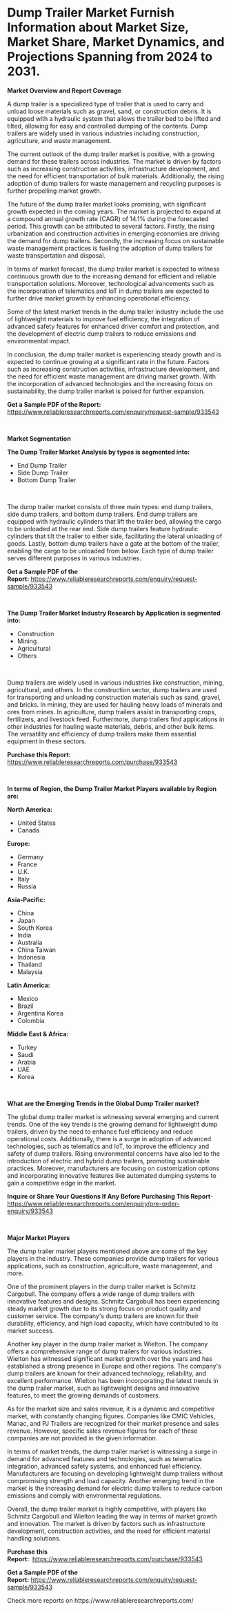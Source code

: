 <p><h1>Dump Trailer Market Furnish Information about Market Size, Market Share, Market Dynamics, and Projections Spanning from 2024 to 2031.</h1></p><p><strong>Market Overview and Report Coverage</strong></p>
<p><p>A dump trailer is a specialized type of trailer that is used to carry and unload loose materials such as gravel, sand, or construction debris. It is equipped with a hydraulic system that allows the trailer bed to be lifted and tilted, allowing for easy and controlled dumping of the contents. Dump trailers are widely used in various industries including construction, agriculture, and waste management.</p><p>The current outlook of the dump trailer market is positive, with a growing demand for these trailers across industries. The market is driven by factors such as increasing construction activities, infrastructure development, and the need for efficient transportation of bulk materials. Additionally, the rising adoption of dump trailers for waste management and recycling purposes is further propelling market growth.</p><p>The future of the dump trailer market looks promising, with significant growth expected in the coming years. The market is projected to expand at a compound annual growth rate (CAGR) of 14.1% during the forecasted period. This growth can be attributed to several factors. Firstly, the rising urbanization and construction activities in emerging economies are driving the demand for dump trailers. Secondly, the increasing focus on sustainable waste management practices is fueling the adoption of dump trailers for waste transportation and disposal.</p><p>In terms of market forecast, the dump trailer market is expected to witness continuous growth due to the increasing demand for efficient and reliable transportation solutions. Moreover, technological advancements such as the incorporation of telematics and IoT in dump trailers are expected to further drive market growth by enhancing operational efficiency.</p><p>Some of the latest market trends in the dump trailer industry include the use of lightweight materials to improve fuel efficiency, the integration of advanced safety features for enhanced driver comfort and protection, and the development of electric dump trailers to reduce emissions and environmental impact.</p><p>In conclusion, the dump trailer market is experiencing steady growth and is expected to continue growing at a significant rate in the future. Factors such as increasing construction activities, infrastructure development, and the need for efficient waste management are driving market growth. With the incorporation of advanced technologies and the increasing focus on sustainability, the dump trailer market is poised for further expansion.</p></p>
<p><strong>Get a Sample PDF of the Report:</strong> <a href="https://www.reliableresearchreports.com/enquiry/request-sample/933543">https://www.reliableresearchreports.com/enquiry/request-sample/933543</a></p>
<p>&nbsp;</p>
<p><strong>Market Segmentation</strong></p>
<p><strong>The Dump Trailer Market Analysis by types is segmented into:</strong></p>
<p><ul><li>End Dump Trailer</li><li>Side Dump Trailer</li><li>Bottom Dump Trailer</li></ul></p>
<p>&nbsp;</p>
<p><p>The dump trailer market consists of three main types: end dump trailers, side dump trailers, and bottom dump trailers. End dump trailers are equipped with hydraulic cylinders that lift the trailer bed, allowing the cargo to be unloaded at the rear end. Side dump trailers feature hydraulic cylinders that tilt the trailer to either side, facilitating the lateral unloading of goods. Lastly, bottom dump trailers have a gate at the bottom of the trailer, enabling the cargo to be unloaded from below. Each type of dump trailer serves different purposes in various industries.</p></p>
<p><strong>Get a Sample PDF of the Report:</strong>&nbsp;<a href="https://www.reliableresearchreports.com/enquiry/request-sample/933543">https://www.reliableresearchreports.com/enquiry/request-sample/933543</a></p>
<p>&nbsp;</p>
<p><strong>The Dump Trailer Market Industry Research by Application is segmented into:</strong></p>
<p><ul><li>Construction</li><li>Mining</li><li>Agricultural</li><li>Others</li></ul></p>
<p>&nbsp;</p>
<p><p>Dump trailers are widely used in various industries like construction, mining, agricultural, and others. In the construction sector, dump trailers are used for transporting and unloading construction materials such as sand, gravel, and bricks. In mining, they are used for hauling heavy loads of minerals and ores from mines. In agriculture, dump trailers assist in transporting crops, fertilizers, and livestock feed. Furthermore, dump trailers find applications in other industries for hauling waste materials, debris, and other bulk items. The versatility and efficiency of dump trailers make them essential equipment in these sectors.</p></p>
<p><strong>Purchase this Report:</strong>&nbsp; <a href="https://www.reliableresearchreports.com/purchase/933543">https://www.reliableresearchreports.com/purchase/933543</a></p>
<p>&nbsp;</p>
<p><strong>In terms of Region, the Dump Trailer Market Players available by Region are:</strong></p>
<p>
    <p> <strong> North America: </strong>
        <ul>
            <li>United States</li>
            <li>Canada</li>
        </ul>
        </p> 
    <p> <strong> Europe: </strong>
        <ul>
            <li>Germany</li>
            <li>France</li>
            <li>U.K.</li>
            <li>Italy</li>
            <li>Russia</li>
        </ul>
        </p> 
    <p> <strong> Asia-Pacific: </strong>
        <ul>
            <li>China</li>
            <li>Japan</li>
            <li>South Korea</li>
            <li>India</li>
            <li>Australia</li>
            <li>China Taiwan</li>
            <li>Indonesia</li>
            <li>Thailand</li>
            <li>Malaysia</li>
        </ul>
        </p> 
    <p> <strong> Latin America: </strong>
        <ul>
            <li>Mexico</li>
            <li>Brazil</li>
            <li>Argentina Korea</li>
            <li>Colombia</li>
        </ul>
        </p> 
    <p> <strong> Middle East & Africa: </strong>
        <ul>
            <li>Turkey</li>
            <li>Saudi</li>
            <li>Arabia</li>
            <li>UAE</li>
            <li>Korea</li>
        </ul>
    </p>
    </p>
<p>&nbsp;</p>
<p><strong>What are the Emerging Trends in the Global Dump Trailer market?</strong></p>
<p><p>The global dump trailer market is witnessing several emerging and current trends. One of the key trends is the growing demand for lightweight dump trailers, driven by the need to enhance fuel efficiency and reduce operational costs. Additionally, there is a surge in adoption of advanced technologies, such as telematics and IoT, to improve the efficiency and safety of dump trailers. Rising environmental concerns have also led to the introduction of electric and hybrid dump trailers, promoting sustainable practices. Moreover, manufacturers are focusing on customization options and incorporating innovative features like automated dumping systems to gain a competitive edge in the market.</p></p>
<p><strong>Inquire or Share Your Questions If Any Before Purchasing This Report</strong>- <a href="https://www.reliableresearchreports.com/enquiry/pre-order-enquiry/933543">https://www.reliableresearchreports.com/enquiry/pre-order-enquiry/933543</a></p>
<p>&nbsp;</p>
<p><strong>Major Market Players</strong></p>
<p><p>The dump trailer market players mentioned above are some of the key players in the industry. These companies provide dump trailers for various applications, such as construction, agriculture, waste management, and more. </p><p>One of the prominent players in the dump trailer market is Schmitz Cargobull. The company offers a wide range of dump trailers with innovative features and designs. Schmitz Cargobull has been experiencing steady market growth due to its strong focus on product quality and customer service. The company's dump trailers are known for their durability, efficiency, and high load capacity, which have contributed to its market success. </p><p>Another key player in the dump trailer market is Wielton. The company offers a comprehensive range of dump trailers for various industries. Wielton has witnessed significant market growth over the years and has established a strong presence in Europe and other regions. The company's dump trailers are known for their advanced technology, reliability, and excellent performance. Wielton has been incorporating the latest trends in the dump trailer market, such as lightweight designs and innovative features, to meet the growing demands of customers. </p><p>As for the market size and sales revenue, it is a dynamic and competitive market, with constantly changing figures. Companies like CMIC Vehicles, Manac, and PJ Trailers are recognized for their market presence and sales revenue. However, specific sales revenue figures for each of these companies are not provided in the given information.</p><p>In terms of market trends, the dump trailer market is witnessing a surge in demand for advanced features and technologies, such as telematics integration, advanced safety systems, and enhanced fuel efficiency. Manufacturers are focusing on developing lightweight dump trailers without compromising strength and load capacity. Another emerging trend in the market is the increasing demand for electric dump trailers to reduce carbon emissions and comply with environmental regulations.</p><p>Overall, the dump trailer market is highly competitive, with players like Schmitz Cargobull and Wielton leading the way in terms of market growth and innovation. The market is driven by factors such as infrastructure development, construction activities, and the need for efficient material handling solutions.</p></p>
<p><strong>Purchase this Report:</strong>&nbsp;&nbsp;<a href="https://www.reliableresearchreports.com/purchase/933543">https://www.reliableresearchreports.com/purchase/933543</a></p>
<p></p>
<p><strong>Get a Sample PDF of the Report:</strong>&nbsp;<a href="https://www.reliableresearchreports.com/enquiry/request-sample/933543">https://www.reliableresearchreports.com/enquiry/request-sample/933543</a></p>
<p>Check more reports on https://www.reliableresearchreports.com/</p>